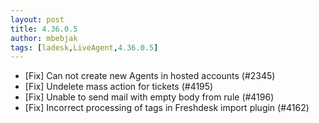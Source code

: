 ```yaml
---
layout: post
title: 4.36.0.5
author: mbebjak
tags: [ladesk,LiveAgent,4.36.0.5]
---
```


- [Fix] Can not create new Agents in hosted accounts (#2345)
- [Fix] Undelete mass action for tickets (#4195)
- [Fix] Unable to send mail with empty body from rule (#4196)
- [Fix] Incorrect processing of tags in Freshdesk import plugin (#4162)
